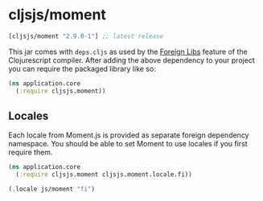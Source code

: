 # cljsjs/moment

[](dependency)
```clojure
[cljsjs/moment "2.9.0-1"] ;; latest release
```
[](/dependency)

This jar comes with `deps.cljs` as used by the [Foreign Libs][flibs] feature
of the Clojurescript compiler. After adding the above dependency to your project
you can require the packaged library like so:

```clojure
(ns application.core
  (:require cljsjs.moment))
```

## Locales

Each locale from Moment.js is provided as separate foreign dependency namespace.
You should be able to set Moment to use locales if you first require them.

```clojure
(ns application.core
  (:require cljsjs.moment cljsjs.moment.locale.fi))

(.locale js/moment "fi")
```

[flibs]: https://github.com/clojure/clojurescript/wiki/Packaging-Foreign-Dependencies
